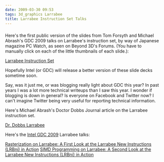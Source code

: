 ```yaml
---
date: 2009-03-30 09:53
tags: 3d_graphics Larrabee
title: Larrabee Instruction Set Talks
---
```


###

Here's the first public version of the slides from Tom Forsyth and Michael
Abrash's GDC 2009 talks on Larrabee's instruction set, by way of Japanese
magazine PC Watch, as seen on Beyond 3D's Forums. (You have to manually click
on each of the little thumbnails of each slide.):

[Larrabee Instruction Set](http://pc.watch.impress.co.jp/docs/2009/0330/kaigai498.htm)

Hopefully Intel
(or GDC) will release a better version of these slide decks sometime soon.

Say, was it just me, or was blogging really light about GDC this year? In past
years I was a lot more technical writeups than I saw this year. I wonder if
blogging is down in general? Is everyone on Facebook and Twitter now? I can't
imagine Twitter being very useful for reporting technical information.

Here's Michael Abrash's Doctor Dobbs Journal article on the Larrabee instruction set.

[Dr. Dobbs Larrabee](http://www.ddj.com/hpc-high-performance-computing/216402188)

Here's the
[Intel GDC 2009](http://software.intel.com/en-us/articles/intel-at-gdc/)
Larrabee talks:

[Rasterization on Larrabee: A First Look at the Larrabee New Instructions (LRBni) in Action](http://software.intel.com/file/15542)
[SIMD Programming on Larrabee: A Second Look at the Larrabee New Instructions (LRBni) in Action](http://software.intel.com/file/15545)
